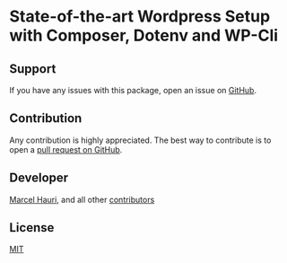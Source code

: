 # State-of-the-art Wordpress Setup with Composer, Dotenv and WP-Cli

Support
-------
If you have any issues with this package, open an issue on [GitHub](https://github.com/mhauri/wordpress-boilerplate/issues).

Contribution
------------
Any contribution is highly appreciated. The best way to contribute is to open a [pull request on GitHub](https://help.github.com/articles/using-pull-requests).

Developer
---------
[Marcel Hauri](https://github.com/mhauri), and all other [contributors](https://github.com/mhauri/wordpress-boilerplate/contributors)

License
-------
[MIT](https://mit-license.org/)
 